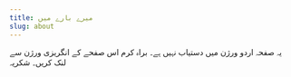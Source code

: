 ```yaml
---
title: میرے بارے میں
slug: about
---
```


یہ صفحہ اردو ورژن میں دستیاب نہیں ہے۔ براہ کرم اس صفحے کے انگریزی ورژن سے لنک کریں۔ شکریہ
